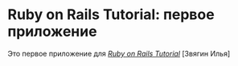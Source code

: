 # Ruby on Rails Tutorial: первое приложение

Это первое приложение для
[*Ruby on Rails Tutorial*](http://railstutorial.org/)
	[Звягин Илья]